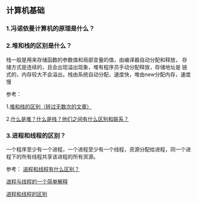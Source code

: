## 计算机基础
### 1.冯诺依曼计算机的原理是什么？

### 2.堆和栈的区别是什么？
栈一般是用来存储函数的参数值和局部变量的值，由编译器自动分配和释放，
存储方式是连续的，且会出现溢出现象，堆有程序员手动分配释放，存储地址是
链式的，内存较大不会溢出。栈由系统自动分配，速度快，堆由new分配内存，速度慢

参考：

1.[堆和栈的区别（转过无数次的文章）](http://blog.csdn.net/hairetz/article/details/4141043)

2.[什么是堆？什么是栈？他们之间有什么区别和联系？](https://www.zhihu.com/question/19729973)

### 3.进程和线程的区别？
一个程序至少有一个进程，一个进程至少有一个线程，资源分配给进程，同一个进程下的所有线程共享该进程的所有资源。

参考：
[进程和线程有什么区别？](https://www.zhihu.com/question/21535820)

[进程与线程的一个简单解释](http://www.ruanyifeng.com/blog/2013/04/processes_and_threads.html)

[进程和线程的区别](http://www.cnblogs.com/lmule/archive/2010/08/18/1802774.html)
